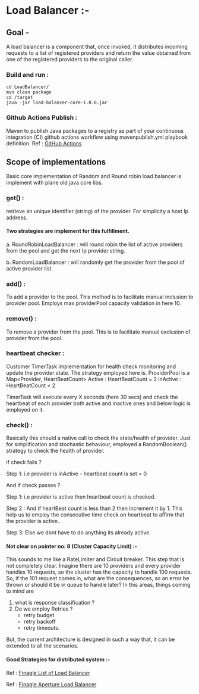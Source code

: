 # Load Balancer :- 
## Goal - 
A load balancer is a component that, once invoked, it distributes incoming requests to a list of registered providers and return the value obtained from one of the registered providers to the original caller. 

### Build and run :
````
cd LoadBalancer/
mvn clean package
cd /target
java -jar load-balancer-core-1.0.0.jar
````

### Github Actions Publish :

Maven to publish Java packages to a registry as part of your continuous integration (CI) github actions workflow
using mavenpublish.yml playbook definition.
Ref : [GitHub Actions](https://docs.github.com/en/free-pro-team@latest/actions/guides/publishing-java-packages-with-maven)

## Scope of implementations

Basic core implementation of Random and Round robin load balancer is implement with plane old java core libs.

### get()  : 
retrieve an unique identifier (string) of the provider. For simplicity a host Ip address.
   
#### Two strategies are implement for this fulfillment.
   
a. RoundRobinLoadBalancer : will round robin the list of active providers from the pool and get the next Ip provider string.

b. RandomLoadBalancer : will randomly get the provider from the pool of active provider list.

### add()  :
To add a provider to the pool. This method is to facilitate manual inclusion to provider pool.
Employs max providerPool capacity validation in here 10.

### remove()  : 
To remove a provider from the pool. This is to facilitate manual exclusion of provider from the pool.

### heartbeat checker  : 

Customer TimerTask implementation for health check monitoring and update the provider state.
The strategy employed here is.
ProviderPool is a Map<Provider, HeartBeatCount> 
Active : HeartBeatCount = 2
inActive : HeartBeatCount < 2 

TimerTask will execute every X seconds (here 30 secs) and check the heartbeat of each provider both active and inactive ones and below logic is employed on it.

### check()  : 
Basically this should a native call to check the state/health of provider.
Just for simplification and stochastic behaviour, employed a RandomBoolean() strategy to check the health of provider.

if check fails ?
 
Step 1: i.e provider is inActive - heartbeat count is set = 0

And if check passes ?

Step 1: i.e provider is active then  heartbeat count is checked.

Step 2 : And if heartBeat count is less than 2 then increment it by 1.
This help us to employ the consecutive time check on heartbeat to affirm that the provider is active.

Step 3: Else we dont have to do anything its already active.     

#### Not clear on pointer no: 8 (Cluster Capacity Limit) :-
This sounds to me like a RateLimiter and Circuit breaker. 
This step that is not completely clear. Imagine there are 10 providers and every provider handles 10 requests, 
so the cluster has the capacity to handle 100 requests. So, if the 101 request comes in, what are the consequences, so an error be thrown or should it be in queue to handle later?
In this areas, things coming to mind are
1. what is response classification ?
2. Do we employ Retries ?
    - retry budget
    - retry backoff
    - retry timeouts.
    
But, the current architecture is designed in such a way that, it can be extended to all the scenarios.


#### Good Strategies for distributed system :-

Ref : [Finagle List of Load Balancer](https://twitter.github.io/finagle/guide/Clients.html#load-balancing)

Ref : [Finagle Aperture Load Balancer](https://twitter.github.io/finagle/guide/ApertureLoadBalancers.html)

